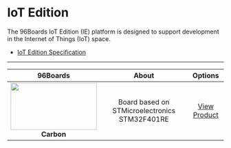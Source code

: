 # IoT Edition

The 96Boards IoT Edition (IE) platform is designed to support development in the Internet of Things (IoT) space.

- [IoT Edition Specification](http://www.96boards.org/ie-specification)

***

| 96Boards                                | About                                                   | Options                                 | 
|:---------------------------------------:|:-------------------------------------------------------:|:---------------------------------------:|
| <img src="https://github.com/96boards/documentation/blob/master/IoTEdition/Carbon/AdditionalDocs/Images/Carbon_Front-SD.png?raw=true" data-canonical-src="https://github.com/96boards/documentation/blob/master/IoTEdition/Carbon/AdditionalDocs/Images/Carbon_Front-SD.png?raw=true" width="200" height="110" /><br> **Carbon** | Board based on STMicroelectronics STM32F401RE  | [View Product](Carbon/README.md)<br> |
